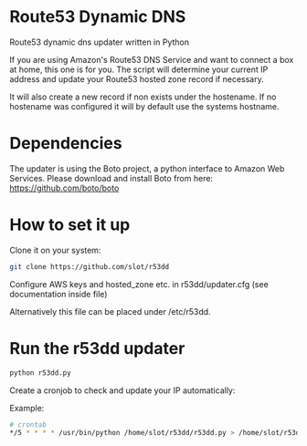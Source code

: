 Route53 Dynamic DNS
===================

Route53 dynamic dns updater written in Python

If you are using Amazon's Route53 DNS Service and want to connect a box at home, this one is for you. The script
will determine your current IP address and update your Route53 hosted zone record if necessary.

It will also create a new record if non exists under the hostename. If no hostename was configured it will by default
use the systems hostname.

Dependencies
=============

The updater is using the Boto project, a python interface to Amazon Web Services.
Please download and install Boto from here: https://github.com/boto/boto

How to set it up
================

Clone it on your system:
```sh
git clone https://github.com/slot/r53dd
```

Configure AWS keys and hosted_zone etc. in r53dd/updater.cfg (see documentation inside file)

Alternatively this file can be placed under /etc/r53dd.

Run the r53dd updater
=====================

```sh
python r53dd.py
```

Create a cronjob to check and update your IP automatically:

Example:

```sh
# crontab
*/5 * * * * /usr/bin/python /home/slot/r53dd/r53dd.py > /home/slot/r53dd.log
```

